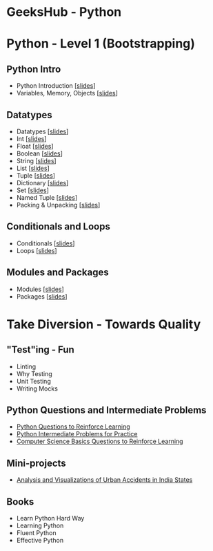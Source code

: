 # GeeksHub - Python 

# Python - Level 1 (Bootstrapping)

## Python Intro
* Python Introduction [[slides](python_introduction/python_introduction.html)]
* Variables, Memory, Objects [[slides](python_introduction/variables_memory_objects.html)]

## Datatypes
* Datatypes [[slides](datatypes/datatypes.html)]
* Int [[slides](datatypes/int.html)]
* Float [[slides](datatypes/float.html)]
* Boolean [[slides](datatypes/bool.html)]
* String [[slides](datatypes/string.html)]
* List [[slides](datatypes/list.html)]
* Tuple [[slides](datatypes/tuple.html)]
* Dictionary [[slides](datatypes/dictionary.html)]
* Set [[slides](datatypes/set.html)]
* Named Tuple [[slides](datatypes/named_tuple.html)]
* Packing & Unpacking [[slides](datatypes/packing_unpacking.html)]

## Conditionals and Loops
* Conditionals [[slides](conditionals_loops/conditionals.html)]
* Loops [[slides](conditionals_loops/loops.html)]

## Modules and Packages
* Modules [[slides](modules/modules.html)]
* Packages [[slides](packages/packages.html)]

# Take Diversion - Towards Quality

## "Test"ing - Fun
* Linting
* Why Testing
* Unit Testing
* Writing Mocks

## Python Questions and Intermediate Problems
* [Python Questions to Reinforce Learning](python_questions.md)
* [Python Intermediate Problems for Practice](python_intermediate_problems.md)
* [Computer Science Basics Questions to Reinforce Learning](computer_science_basics_questions.md)

## Mini-projects
* [Analysis and Visualizations of Urban Accidents in India States](/geekshub_python_bootcamp/mini-projects/urban_accidents/Urban_accidents_India_Data_graphs.ipynb)

## Books
* Learn Python Hard Way
* Learning Python
* Fluent Python
* Effective Python     